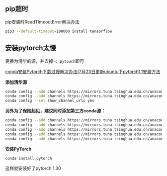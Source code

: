 ## pip超时

pip安装时ReadTimeoutError解决办法

```bash
pip3 --default-timeout=100000 install tensorflow
```



## 安装pytorch太慢

更换为清华的源，并去掉`-c pytouch`即可

[conda安装Pytorch下载过慢解决办法(7月23日更新ubuntu下pytorch1.1安装方法](https://blog.csdn.net/watermelon1123/article/details/88122020)

**添加清华源**

```bash
conda config --add channels https://mirrors.tuna.tsinghua.edu.cn/anaconda/pkgs/free/
conda config --add channels https://mirrors.tuna.tsinghua.edu.cn/anaconda/pkgs/main/
conda config --set show_channel_urls yes
```

**另外为了保险起见，建议同时添加第三方conda源：**

```bash
conda config --add channels https://mirrors.tuna.tsinghua.edu.cn/anaconda/cloud/conda-forge/
conda config --add channels https://mirrors.tuna.tsinghua.edu.cn/anaconda/cloud/msys2/
conda config --add channels https://mirrors.tuna.tsinghua.edu.cn/anaconda/cloud/bioconda/
conda config --add channels https://mirrors.tuna.tsinghua.edu.cn/anaconda/cloud/menpo/
conda config --add channels https://mirrors.tuna.tsinghua.edu.cn/anaconda/cloud/pytorch/
```

**安装PyTorch**

```bash
conda install pytorch
```

这样就安装好了pytorch 1.30